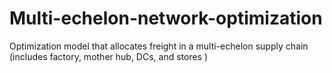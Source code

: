 # Multi-echelon-network-optimization
Optimization model that allocates freight in a multi-echelon supply chain (includes factory, mother hub, DCs, and stores )
